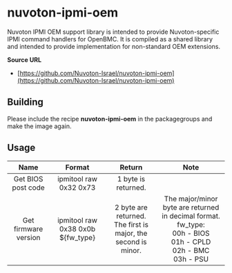 # nuvoton-ipmi-oem

Nuvoton IPMI OEM support library is intended to provide Nuvoton-specific IPMI command handlers for OpenBMC.
It is compiled as a shared library and intended to provide implementation for non-standard OEM extensions.

**Source URL**
* [https://github.com/Nuvoton-Israel/nuvoton-ipmi-oem](https://github.com/Nuvoton-Israel/nuvoton-ipmi-oem)

## Building

Please include the recipe **nuvoton-ipmi-oem** in the packagegroups and make the image again.

## Usage

|Name          | Format  | Return                                                                                                   | Note |
|:-------------:|:-------: |:--------------------------------------------------------------------------------------------------------: | :-------:     |
| Get BIOS post code      | ipmitool raw 0x32 0x73 | 1 byte is returned.  |   |
| Get firmware version    | ipmitool raw 0x38 0x0b ${fw_type} | 2 byte are returned. <br>The first is major, the second is minor. | The major/minor byte are returned in decimal format. <br>fw_type:<br> 00h - BIOS<br>01h - CPLD<br>02h - BMC<br>03h - PSU ||


